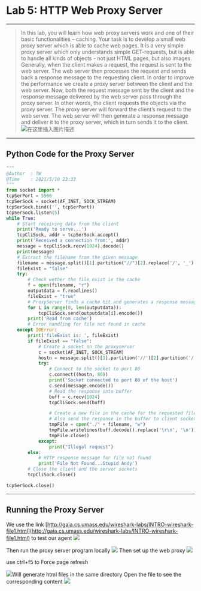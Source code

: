 ﻿# Lab 5: HTTP Web Proxy Server
---

> In this lab, you will learn how web proxy servers work and one of their basic functionalities –
caching. 
Your task is to develop a small web proxy server which is able to cache web pages. It is a very simple 
proxy server which only understands simple GET-requests, but is able to handle all kinds of objects -
not just HTML pages, but also images. 
Generally, when the client makes a request, the request is sent to the web server. The web server then 
processes the request and sends back a response message to the requesting client. In order to improve 
the performance we create a proxy server between the client and the web server. Now, both the 
request message sent by the client and the response message delivered by the web server pass through 
the proxy server. In other words, the client requests the objects via the proxy server. The proxy server 
will forward the client’s request to the web server. The web server will then generate a response 
message and deliver it to the proxy server, which in turn sends it to the client.
![在这里插入图片描述](https://img-blog.csdnimg.cn/20210512211600151.png?x-oss-process=image/watermark,type_ZmFuZ3poZW5naGVpdGk,shadow_10,text_aHR0cHM6Ly9ibG9nLmNzZG4ubmV0L3dlaXhpbl80NjY2MjMxOA==,size_16,color_FFFFFF,t_70#pic_center)
---

## Python	Code	for	the	Proxy	Server

```python
"""
@Author  : TW
@Time    : 2021/5/10 23:33
"""
from socket import *
tcpSerPort = 5566
tcpSerSock = socket(AF_INET, SOCK_STREAM)
tcpSerSock.bind(('', tcpSerPort))
tcpSerSock.listen(5)
while True:
    # Start receiving data from the client
    print('Ready to serve...')
    tcpCliSock, addr = tcpSerSock.accept()
    print('Received a connection from:', addr)
    message = tcpCliSock.recv(1024).decode()
    print(message)
    # Extract the filename from the given message
    filename = message.split()[1].partition("//")[2].replace('/', '_')
    fileExist = "false"
    try:
        # Check wether the file exist in the cache
        f = open(filename, "r")
        outputdata = f.readlines()
        fileExist = "true"
        # ProxyServer finds a cache hit and generates a response message
        for i in range(0, len(outputdata)):
            tcpCliSock.send(outputdata[i].encode())
        print('Read from cache')
        # Error handling for file not found in cache
    except IOError:
        print('fileExist is: ', fileExist)
        if fileExist == "false":
            # Create a socket on the proxyserver
            c = socket(AF_INET, SOCK_STREAM)
            hostn = message.split()[1].partition('//')[2].partition('/')[0]
            try:
                # Connect to the socket to port 80
                c.connect((hostn, 80))
                print('Socket connected to port 80 of the host')
                c.send(message.encode())
                # Read the response into buffer
                buff = c.recv(1024)
                tcpCliSock.send(buff)

                # Create a new file in the cache for the requested file.
                # Also send the response in the buffer to client socket and the corresponding file in the cache
                tmpFile = open("./" + filename, "w")
                tmpFile.writelines(buff.decode().replace('\r\n', '\n'))
                tmpFile.close()
            except:
                print("Illegal request")
        else:
            # HTTP response message for file not found
            print('File Not Found...Stupid Andy')
        # Close the client and the server sockets
        tcpCliSock.close()

tcpSerSock.close()

```
---
## Running	the	Proxy	Server
We use the link [http://gaia.cs.umass.edu/wireshark-labs/INTRO-wireshark-file1.html](http://gaia.cs.umass.edu/wireshark-labs/INTRO-wireshark-file1.html) to test our agent
![](https://img-blog.csdnimg.cn/20210512212101639.png#pic_center)

Then run the proxy server program locally
![](https://img-blog.csdnimg.cn/20210512212316575.png?x-oss-process=image/watermark,type_ZmFuZ3poZW5naGVpdGk,shadow_10,text_aHR0cHM6Ly9ibG9nLmNzZG4ubmV0L3dlaXhpbl80NjY2MjMxOA==,size_16,color_FFFFFF,t_70#pic_center)
Then set up the web proxy
![](https://img-blog.csdnimg.cn/20210512212533203.png?x-oss-process=image/watermark,type_ZmFuZ3poZW5naGVpdGk,shadow_10,text_aHR0cHM6Ly9ibG9nLmNzZG4ubmV0L3dlaXhpbl80NjY2MjMxOA==,size_16,color_FFFFFF,t_70#pic_center)

use ctrl+f5 to Force page refresh

![](https://img-blog.csdnimg.cn/20210512212843891.png#pic_center)Will generate html files in the same directory
Open the file to see the corresponding content
![](https://img-blog.csdnimg.cn/20210512212949895.png?x-oss-process=image/watermark,type_ZmFuZ3poZW5naGVpdGk,shadow_10,text_aHR0cHM6Ly9ibG9nLmNzZG4ubmV0L3dlaXhpbl80NjY2MjMxOA==,size_16,color_FFFFFF,t_70#pic_center)

